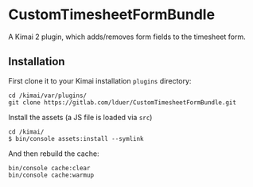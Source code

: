 # CustomTimesheetFormBundle

A Kimai 2 plugin, which adds/removes form fields to the timesheet form.

## Installation

First clone it to your Kimai installation `plugins` directory:
```
cd /kimai/var/plugins/
git clone https://gitlab.com/lduer/CustomTimesheetFormBundle.git
```

Install the assets (a JS file is loaded via `src`)
```
cd /kimai/
$ bin/console assets:install --symlink
``` 

And then rebuild the cache: 
```
bin/console cache:clear
bin/console cache:warmup
```
